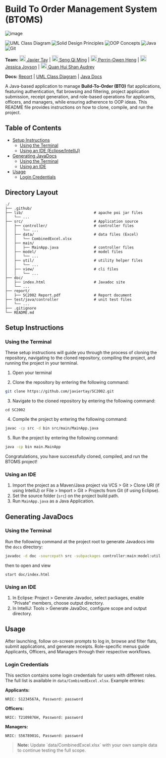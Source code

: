 # Build To Order Management System (BTOMS)
![image](https://github.com/user-attachments/assets/179913b2-f8f2-4614-9b81-eca53e06dc98)

![UML Class Diagram](https://img.shields.io/badge/UML%20Class%20Diagram-1976D2?style=for-the-badge&logoColor=white)
![Solid Design Principles](https://img.shields.io/badge/SOLID%20Design%20Principles-C71A36?style=for-the-badge&logoColor=white)
![OOP Concepts](https://img.shields.io/badge/OOP%20Concepts-C71A36?style=for-the-badge&logoColor=white)
![Java](https://img.shields.io/badge/java-%23ED8B00.svg?style=for-the-badge&logo=java&logoColor=white)
![Git](https://img.shields.io/badge/git-%23F05033.svg?style=for-the-badge&logo=git&logoColor=white)

**Team:** [<img src="https://github.com/javiertay.png" height="20" width="20" /> Javier Tay](https://github.com/javiertay) |
[<img src="https://github.com/BaconPancakez.png" height="20" width="20" /> Seng Qi Ming](https://github.com/BaconPancakez) |
[<img src="https://github.com/Everwi8.png" height="20" width="20" /> Perrin-Owen Heng](https://github.com/Everwi8) |
[<img src="https://github.com/jeeezzz.png" height="20" width="20" /> Jessica Joyson](https://github.com/jeeezzz) |
[<img src="https://github.com/j9op123-d.png" height="20" width="20" /> Quan Hui Shan Audrey](https://github.com/j9op123-d)

**Docs:** [Report]() | 
[UML Class Diagram]() |
[Java Docs]()

A Java-based application to manage **Build-To-Order (BTO)** flat applications, featuring authentication, flat browsing and filtering, project application submission, receipt generation, and role-based operations for applicants, officers, and managers, while ensuring adherence to OOP ideas.
This README file provides instructions on how to clone, compile, and run the project.<br>

## Table of Contents

- [Setup Instructions](#setup-instructions)
    - [Using the Terminal](#using-the-terminal)
    - [Using an IDE (Eclipse/IntelliJ)](#using-an-ide-eclipseintellij)
- [Generating JavaDocs](#generating-javadocs)
  - [Using the Terminal](#using-the-terminal-1)
  - [Using an IDE](#using-an-ide)
- [Usage](#usage)
  - [Login Credentials](#login-credentials)

## Directory Layout

```
./
├── .github/
├── lib/                                # apache poi jar files
│   └── ...
├── src/                                # Application source
│   ├── controller/                     # controller files
│   │   └── ...
│   ├── data/                           # data files (Excel)
│   │   └── CombinedExcel.xlsx
│   ├── main/                           
│   │   ├── MainApp.java                # controller files
│   ├── model/                          # model files
│   │   └── ...
│   ├── util/                           # utility helper files
│   │   └── ...
│   ├── view/                           # cli files
│   │   └── ...
├── doc/
│   ├── index.html                      # Javadoc site
│   └── ...
├── report/
│   ├── SC2002 Report.pdf               # Report document
├── test/java/controller                # unit test files
│   └── ...
├── .gitignore
└── README.md
```

## Setup Instructions

### Using the Terminal

These setup instructions will guide you through the process of cloning the repository, navigating to the cloned repository, compiling the project, and running the project in your terminal.

1. Open your terminal

2. Clone the repository by entering the following command:
```bash
git clone https://github.com/javiertay/SC2002.git
```

3. Navigate to the cloned repository by entering the following command:
```
cd SC2002
```

4. Compile the project by entering the following command:
```bash
javac -cp src -d bin src/main/MainApp.java
```

5. Run the project by entering the following command:
```bash
java -cp bin main.MainApp
```

Congratulations, you have successfully cloned, compiled, and run the BTOMS project!

### Using an IDE

1. Import the project as a Maven/Java project via VCS > Git > Clone URI (if using IntelliJ) or File > Import > Git > Projects from Git (if using Eclipse).
2. Set the source folder (`src`) on the project build path.
3. Run `MainApp.java` as a Java Application.

## Generating JavaDocs

### Using the Terminal

Run the following command at the project root to generate Javadocs into the `docs` directory:

```bash
javadoc -d doc -sourcepath src -subpackages controller:main:model:util:view -classpath "lib/*" -author -version -private -noqualifier all
```
then to open and view
```
start doc/index.html
```
### Using an IDE

1. In Eclipse: Project > Generate Javadoc, select packages, enable "Private" members, choose output directory.
2. In IntelliJ: Tools > Generate JavaDoc, configure scope and output directory.

## Usage

After launching, follow on-screen prompts to log in, browse and filter flats, submit applications, and generate receipts. Role-specific menus guide Applicants, Officers, and Managers through their respective workflows.

### Login Credentials

This section contains some login credentials for users with different roles. The full list is available in `data/CombinedExcel.xlsx`. Example entries:

**Applicants:**
```
NRIC: S1234567A, Password: password
```

**Officers:**
```
NRIC: T2109876H, Password: password
```

**Managers:**
```
NRIC: S5678901G, Password: password
```
> **Note:** Update \`data/CombinedExcel.xlsx\` with your own sample data to continue testing the full scope.
